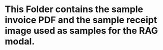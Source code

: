 # This Folder contains the sample invoice PDF and the sample receipt image used as samples for the RAG modal.
